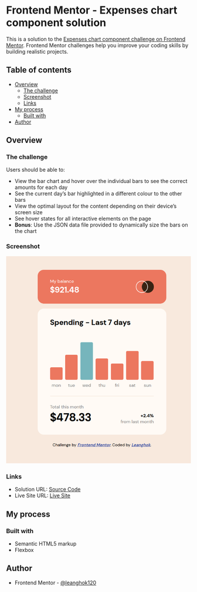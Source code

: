 # Frontend Mentor - Expenses chart component solution

This is a solution to the [Expenses chart component challenge on Frontend Mentor](https://www.frontendmentor.io/challenges/expenses-chart-component-e7yJBUdjwt). Frontend Mentor challenges help you improve your coding skills by building realistic projects.

## Table of contents

- [Overview](#overview)
  - [The challenge](#the-challenge)
  - [Screenshot](#screenshot)
  - [Links](#links)
- [My process](#my-process)
  - [Built with](#built-with)
- [Author](#author)

## Overview

### The challenge

Users should be able to:

- View the bar chart and hover over the individual bars to see the correct amounts for each day
- See the current day’s bar highlighted in a different colour to the other bars
- View the optimal layout for the content depending on their device’s screen size
- See hover states for all interactive elements on the page
- **Bonus**: Use the JSON data file provided to dynamically size the bars on the chart

### Screenshot

![](./solution-screenshot.png)

### Links

- Solution URL: [Source Code](https://github.com/leanghok120/FM-Expenses-Chart-Comp)
- Live Site URL: [Live Site](https://frontend-expenses-chart.netlify.app/)

## My process

### Built with

- Semantic HTML5 markup
- Flexbox

## Author

- Frontend Mentor - [@leanghok120](https://www.frontendmentor.io/profile/leanghok120)
